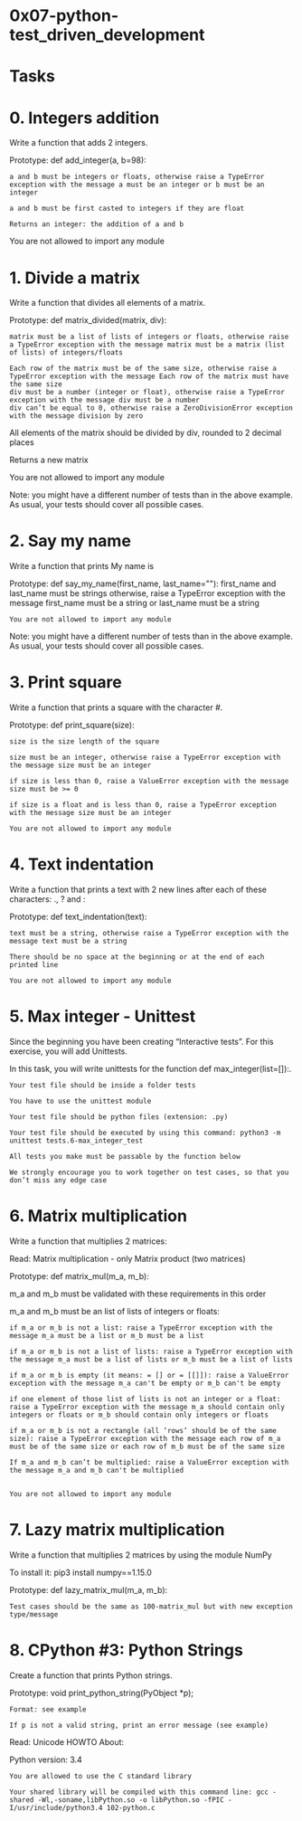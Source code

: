 # 0x07-python-test_driven_development
# Tasks
# 0. Integers addition

Write a function that adds 2 integers.

Prototype: def add_integer(a, b=98):


    a and b must be integers or floats, otherwise raise a TypeError exception with the message a must be an integer or b must be an integer

    a and b must be first casted to integers if they are float

    Returns an integer: the addition of a and b

You are not allowed to import any module


    
# 1. Divide a matrix

Write a function that divides all elements of a matrix.

Prototype: def matrix_divided(matrix, div):

    matrix must be a list of lists of integers or floats, otherwise raise a TypeError exception with the message matrix must be a matrix (list of lists) of integers/floats

    Each row of the matrix must be of the same size, otherwise raise a TypeError exception with the message Each row of the matrix must have the same size
    div must be a number (integer or float), otherwise raise a TypeError exception with the message div must be a number
    div can’t be equal to 0, otherwise raise a ZeroDivisionError exception with the message division by zero

All elements of the matrix should be divided by div, rounded to 2 decimal places

Returns a new matrix

You are not allowed to import any module

Note: you might have a different number of tests than in the above example. As usual, your tests should cover all possible cases.


    
# 2. Say my name

Write a function that prints My name is <first name> <last name>

Prototype: def say_my_name(first_name, last_name=""):
    first_name and last_name must be strings otherwise, raise a TypeError exception with the message first_name must be a string or last_name must be a string

    You are not allowed to import any module

Note: you might have a different number of tests than in the above example. As usual, your tests should cover all possible cases.


    
# 3. Print square

Write a function that prints a square with the character #.

Prototype: def print_square(size):

    size is the size length of the square

    size must be an integer, otherwise raise a TypeError exception with the message size must be an integer

    if size is less than 0, raise a ValueError exception with the message size must be >= 0

    if size is a float and is less than 0, raise a TypeError exception with the message size must be an integer

    You are not allowed to import any module

# 4. Text indentation

Write a function that prints a text with 2 new lines after each of these characters: ., ? and :

Prototype: def text_indentation(text):

    text must be a string, otherwise raise a TypeError exception with the message text must be a string

    There should be no space at the beginning or at the end of each printed line

    You are not allowed to import any module

    
# 5. Max integer - Unittest

Since the beginning you have been creating “Interactive tests”. For this exercise, you will add Unittests.

In this task, you will write unittests for the function def max_integer(list=[]):.


    Your test file should be inside a folder tests

    You have to use the unittest module

    Your test file should be python files (extension: .py)

    Your test file should be executed by using this command: python3 -m unittest tests.6-max_integer_test

    All tests you make must be passable by the function below

    We strongly encourage you to work together on test cases, so that you don’t miss any edge case


    
# 6. Matrix multiplication

Write a function that multiplies 2 matrices:

Read: Matrix multiplication - only Matrix product (two matrices)

Prototype: def matrix_mul(m_a, m_b):

m_a and m_b must be validated with these requirements in this order

m_a and m_b must be an list of lists of integers or floats:


    if m_a or m_b is not a list: raise a TypeError exception with the message m_a must be a list or m_b must be a list

    if m_a or m_b is not a list of lists: raise a TypeError exception with the message m_a must be a list of lists or m_b must be a list of lists

    if m_a or m_b is empty (it means: = [] or = [[]]): raise a ValueError exception with the message m_a can't be empty or m_b can't be empty

    if one element of those list of lists is not an integer or a float: raise a TypeError exception with the message m_a should contain only integers or floats or m_b should contain only integers or floats

    if m_a or m_b is not a rectangle (all ‘rows’ should be of the same size): raise a TypeError exception with the message each row of m_a must be of the same size or each row of m_b must be of the same size

    If m_a and m_b can’t be multiplied: raise a ValueError exception with the message m_a and m_b can't be multiplied


    You are not allowed to import any module


    
# 7. Lazy matrix multiplication

Write a function that multiplies 2 matrices by using the module NumPy

To install it: pip3 install numpy==1.15.0

Prototype: def lazy_matrix_mul(m_a, m_b):

    Test cases should be the same as 100-matrix_mul but with new exception type/message



    
# 8. CPython #3: Python Strings



Create a function that prints Python strings.

Prototype: void print_python_string(PyObject *p);

    Format: see example

    If p is not a valid string, print an error message (see example)
Read: Unicode HOWTO
About:

Python version: 3.4

    You are allowed to use the C standard library

    Your shared library will be compiled with this command line: gcc -shared -Wl,-soname,libPython.so -o libPython.so -fPIC -I/usr/include/python3.4 102-python.c

 
